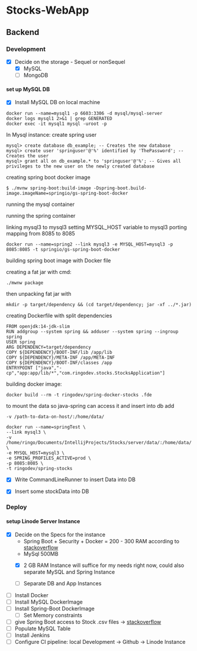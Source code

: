 # Stocks-WebApp

## Backend

### Development

* [x] Decide on the storage - Sequel or nonSequel
  * [x] MySQL  
  * [ ] MongoDB

#### set up MySQL DB

* [x] Install MySQL DB on local machine

```
docker run --name=mysql1 -p 6603:3306 -d mysql/mysql-server
docker logs mysql1 2>&1 | grep GENERATED
docker exec -it mysql1 mysql -uroot -p
```
In Mysql instance:
create spring user
```
mysql> create database db_example; -- Creates the new database
mysql> create user 'springuser'@'%' identified by 'ThePassword'; -- Creates the user
mysql> grant all on db_example.* to 'springuser'@'%'; -- Gives all privileges to the new user on the newly created database
```

creating spring boot docker image

```
$ ./mvnw spring-boot:build-image -Dspring-boot.build-image.imageName=springio/gs-spring-boot-docker
```

running the mysql container

running the spring container 

linking mysql3 to mysql3
setting MYSQL_HOST variable to mysql3
porting mapping from 8085 to 8085

```
docker run --name=spring2 --link mysql3 -e MYSQL_HOST=mysql3 -p 8085:8085 -t springio/gs-spring-boot-docker
```

building spring boot image with Docker file

creating a fat jar with cmd:

```
./mwnw package

```


then unpacking fat jar with 
```
mkdir -p target/dependency && (cd target/dependency; jar -xf ../*.jar)
```

creating Dockerfile with split dependencies

```
FROM openjdk:14-jdk-slim
RUN addgroup --system spring && adduser --system spring --ingroup spring
USER spring
ARG DEPENDENCY=target/dependency
COPY ${DEPENDENCY}/BOOT-INF/lib /app/lib
COPY ${DEPENDENCY}/META-INF /app/META-INF
COPY ${DEPENDENCY}/BOOT-INF/classes /app
ENTRYPOINT ["java","-cp","app:app/lib/*","com.ringodev.stocks.StocksApplication"]
```

building docker image:

`
docker build --rm -t ringodev/spring-docker-stocks .fde
`

to mount the data so java-spring can access it and insert into db add

`
-v /path-to-data-on-host/:/home/data/
`
```
docker run --name=springTest \
--link mysql3 \
-v /home/ringo/Documents/IntellijProjects/Stocks/server/data/:/home/data/ \
-e MYSQL_HOST=mysql3 \
-e SPRING_PROFILES_ACTIVE=prod \
-p 8085:8085 \
-t ringodev/spring-stocks
```


* [x] Write CommandLineRunner to insert Data into DB

* [x] Insert some stockData into DB

### Deploy

#### setup Linode Server Instance

* [x] Decide on the Specs for the instance
  * Spring Boot + Security + Docker = 200 - 300 RAM according to [stackoverflow](https://bit.ly/3cJy7ai)
  * MySql 500MB
  * [x] 2 GB RAM Instance will suffice for my needs right now, could also separate MySQL and Spring Instance
  * [ ] Separate DB and App Instances


* [ ] Install Docker
* [ ] Install MySQL DockerImage
* [ ] Install Spring-Boot DockerImage
  * [ ] Set Memory constraints
* [ ] give Spring Boot access to Stock .csv files -> [stackoverflow](https://bit.ly/3jnzXAw)
* [ ] Populate MySQL Table
* [ ] Install Jenkins
* [ ] Configure CI pipeline: local Development -> Github -> Linode Instance
